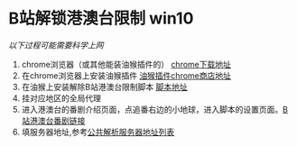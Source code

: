 # B站解锁港澳台限制 win10
*以下过程可能需要科学上网*
1. chrome浏览器（或其他能装油猴插件的） [chrome下载地址](https://www.google.com/intl/zh-CN/chrome/)
2. 在chrome浏览器上安装油猴插件 [油猴插件chrome商店地址](https://chrome.google.com/webstore/detail/tampermonkey/dhdgffkkebhmkfjojejmpbldmpobfkfo)
3. 在油猴上安装解除B站港澳台限制脚本 [脚本地址](http://greasyfork.org/zh-CN/scripts/25718)
4. 挂对应地区的全局代理
5. 进入港澳台的番剧介绍页面，点追番右边的小地球，进入脚本的设置页面。[B站港澳台番剧链接](https://search.bilibili.com/bangumi?keyword=%E6%B8%AF%E6%BE%B3%E5%8F%B0)
6. 填服务器地址,参考[公共解析服务器地址列表](https://github.com/yujincheng08/BiliRoaming/wiki/%E5%85%AC%E5%85%B1%E8%A7%A3%E6%9E%90%E6%9C%8D%E5%8A%A1%E5%99%A8)
